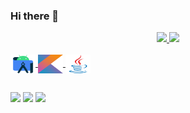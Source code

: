### Hi there 👋

<div align="center">
  <a href="https://github.com/umvini">
  <img height="180em" src="https://github-readme-stats.vercel.app/api?username=umvini&show_icons=true&theme=dark&include_all_commits=true&count_private=true"/>
  <img height="180em" src="https://github-readme-stats.vercel.app/api/top-langs/?username=umvini&layout=compact&langs_count=7&theme=dark"/>
</div>
  
<div style="display: inline_block"><br>
  <img align="center" alt="Vini-As" height="30" width="40" src="https://raw.githubusercontent.com/devicons/devicon/master/icons/androidstudio/androidstudio-original.svg">
  <img align="center" alt="Vini-Kt" height="30" width="40" src="https://raw.githubusercontent.com/devicons/devicon/master/icons/kotlin/kotlin-original.svg">
  <img align="center" alt="Vini-Jv" height="30" width="40" src="https://raw.githubusercontent.com/devicons/devicon/master/icons/java/java-original.svg">
</div>

##
  
<div> 
  <a href="https://instagram.com/umvini" target="_blank"><img src="https://img.shields.io/badge/-Instagram-%23E4405F?style=for-the-badge&logo=instagram&logoColor=white" target="_blank"></a>
  <a href = "mailto:viniciusr258@outlook.com"><img src="https://img.shields.io/badge/-Outlook-%23333?style=for-the-badge&logo=Microsoft&logoColor=white" target="_blank"></a>
  <a href="https://www.linkedin.com/in/umvini/" target="_blank"><img src="https://img.shields.io/badge/-LinkedIn-%230077B5?style=for-the-badge&logo=linkedin&logoColor=white" target="_blank"></a>  
</div>
